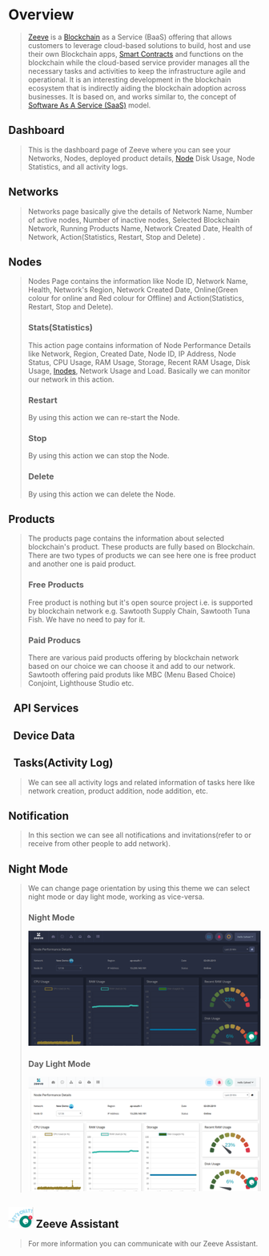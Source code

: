 # Overview

> [Zeeve](https://www.zeeve.io/) is a [Blockchain](./Glossary.html#blockchain) as a Service (BaaS) offering that allows customers to leverage cloud-based solutions to build, host and use their own Blockchain apps, [Smart Contracts](./Glossary.html#smartcontracts) and functions on the blockchain while the cloud-based service provider manages all the necessary tasks and activities to keep the infrastructure agile and operational. It is an interesting development in the blockchain ecosystem that is indirectly aiding the blockchain adoption across businesses. It is based on, and works similar to, the concept of [Software As A Service (SaaS)](https://en.wikipedia.org/wiki/Software_as_a_service) model.

## Dashboard

> This is the dashboard page of Zeeve where you can see your Networks, Nodes, deployed product details, [Node](./Glossary.html#node) Disk Usage, Node Statistics, and all activity logs.

## Networks

> Networks page basically give the details of Network Name, Number of active nodes, Number of inactive nodes, Selected Blockchain Network, Running Products Name, Network Created Date, Health of Network, Action(Statistics, Restart, Stop and Delete) .

## Nodes

> Nodes Page contains the information like Node ID, Network Name, Health, Network's Region, Network Created Date, Online(Green colour for online and Red colour for Offline) and Action(Statistics, Restart, Stop and Delete).
> 
> ### Stats(Statistics)
> 
> This action page contains information of Node Performance Details like Network, Region, Created Date, Node ID, IP Address, Node Status, CPU Usage, RAM Usage, Storage, Recent RAM Usage, Disk Usage, [Inodes](./Glossary.md), Network Usage and Load. Basically we can monitor our network in this action.
> 
> ### Restart
> 
> By using this action we can re-start the Node.
> 
> ### Stop
> 
> By using this action we can stop the Node.
> 
> ### Delete
> 
> By using this action we can delete the Node.

## Products

> The products page contains the information about selected blockchain's product. These products are fully based on Blockchain. There are two types of products we can see here one is free product and another one is paid product.
> 
> ### Free Products
> 
> Free product is nothing but it's open source project i.e. is supported by blockchain network e.g. Sawtooth Supply Chain, Sawtooth Tuna Fish. We have no need to pay for it.
> 
> ### Paid Producs
> 
> There are various paid products offering by blockchain network based on our choice we can choose it and add to our network.
> Sawtooth offering paid produts like MBC (Menu Based Choice) Conjoint, Lighthouse Studio etc.

##   API Services

##   Device Data

##   Tasks(Activity Log)

> We can see all activity logs and related information of tasks here like network creation, product addition, node addition, etc.

## Notification

> In this section we can see all notifications and invitations(refer to or receive from other people to add network).

## Night Mode

> We can change page orientation by using this theme we can select night mode or day light mode, working as vice-versa.
> 
> ### Night Mode
> 
> ![img](./images/nightmodetheme.png)
> 
> ### Day Light Mode
> 
> ![img](./images/daylightmode.png)

## ![img](./images/chatbot.png) Zeeve Assistant

> For more information you can communicate with our Zeeve Assistant.